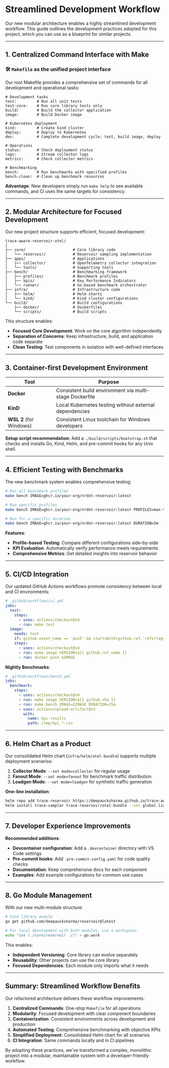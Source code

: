 # Streamlined Development Workflow

Our new modular architecture enables a highly streamlined development workflow. This guide outlines the development practices adopted for this project, which you can use as a blueprint for similar projects.

---

## 1. Centralized Command Interface with Make

### 🛠 `Makefile` as the unified project interface

Our root Makefile provides a comprehensive set of commands for all development and operational tasks:

```make
# Development tasks
test:         # Run all unit tests
test-core:    # Run core library tests only
build:        # Build the collector application
image:        # Build Docker image

# Kubernetes deployment
kind:         # Create kind cluster
deploy:       # Deploy to Kubernetes
dev:          # Complete development cycle: test, build image, deploy

# Operations
status:       # Check deployment status
logs:         # Stream collector logs
metrics:      # Check collector metrics

# Benchmarking
bench:        # Run benchmarks with specified profiles
bench-clean:  # Clean up benchmark resources
```

**Advantage**: New developers simply run `make help` to see available commands, and CI uses the same targets for consistency.

---

## 2. Modular Architecture for Focused Development

Our new project structure supports efficient, focused development:

```
trace-aware-reservoir-otel/
│
├── core/                     # Core library code
│   └── reservoir/            # Reservoir sampling implementation
├── apps/                     # Applications
│   ├── collector/            # OpenTelemetry collector integration
│   └── tools/                # Supporting tools
├── bench/                    # Benchmarking framework
│   ├── profiles/             # Benchmark profiles
│   ├── kpis/                 # Key Performance Indicators
│   └── runner/               # Go-based benchmark orchestrator
├── infra/                    # Infrastructure code
│   ├── helm/                 # Helm charts
│   └── kind/                 # Kind cluster configurations
└── build/                    # Build configurations
    ├── docker/               # Dockerfiles
    └── scripts/              # Build scripts
```

This structure enables:

- **Focused Core Development**: Work on the core algorithm independently
- **Separation of Concerns**: Keep infrastructure, build, and application code separate
- **Clean Testing**: Test components in isolation with well-defined interfaces

---

## 3. Container-first Development Environment

| Tool | Purpose |
|------|---------|
| **Docker** | Consistent build environment via multi-stage Dockerfile |
| **KinD** | Local Kubernetes testing without external dependencies |
| **WSL 2** (for Windows) | Consistent Linux toolchain for Windows developers |

**Setup script recommendation**: Add a `./build/scripts/bootstrap.sh` that checks and installs Go, Kind, Helm, and pre-commit hooks for any Unix shell.

---

## 4. Efficient Testing with Benchmarks

The new benchmark system enables comprehensive testing:

```bash
# Run all benchmark profiles
make bench IMAGE=ghcr.io/your-org/nrdot-reservoir:latest

# Run specific profiles
make bench IMAGE=ghcr.io/your-org/nrdot-reservoir:latest PROFILES=max-throughput-traces

# Run for a specific duration
make bench IMAGE=ghcr.io/your-org/nrdot-reservoir:latest DURATION=5m
```

**Features**:
- **Profile-based Testing**: Compare different configurations side-by-side
- **KPI Evaluation**: Automatically verify performance meets requirements
- **Comprehensive Metrics**: Get detailed insights into reservoir behavior

---

## 5. CI/CD Integration

Our updated GitHub Actions workflows promote consistency between local and CI environments:

```yaml
# .github/workflows/ci.yml
jobs:
  test:
    steps:
      - uses: actions/checkout@v4
      - run: make test
  image:
    needs: test
    if: github.event_name == 'push' && startsWith(github.ref,'refs/tags/')
    steps:
      - uses: actions/checkout@v4
      - run: make image VERSION=${{ github.ref_name }}
      - run: docker push $IMAGE
```

**Nightly Benchmarks**:
```yaml
# .github/workflows/bench.yml
jobs:
  benchmark:
    steps:
      - uses: actions/checkout@v4
      - run: make image VERSION=${{ github.sha }}
      - run: make bench IMAGE=$IMAGE DURATION=15m
      - uses: actions/upload-artifact@v3
        with:
          name: kpi-results
          path: /tmp/kpi_*.csv
```

---

## 6. Helm Chart as a Product

Our consolidated Helm chart (`infra/helm/otel-bundle`) supports multiple deployment scenarios:

1. **Collector Mode**: `--set mode=collector` for regular usage
2. **Fanout Mode**: `--set mode=fanout` for benchmark traffic distribution
3. **Loadgen Mode**: `--set mode=loadgen` for synthetic traffic generation

**One-line installation**:
```bash
helm repo add trace-reservoir https://deepaucksharma.github.io/trace-aware-reservoir-otel/charts
helm install trace-sampler trace-reservoir/otel-bundle --set global.licenseKey="your-key-here"
```

---

## 7. Developer Experience Improvements

**Recommended additions**:

- **Devcontainer configuration**: Add a `.devcontainer` directory with VS Code settings
- **Pre-commit hooks**: Add `.pre-commit-config.yaml` for code quality checks
- **Documentation**: Keep comprehensive docs for each component
- **Examples**: Add example configurations for common use cases

---

## 8. Go Module Management

With our new multi-module structure:

```bash
# Core library module
go get github.com/deepaucksharma/reservoir@latest

# For local development with both modules, use a workspace:
echo "use (./core/reservoir ./)" > go.work
```

This enables:
- **Independent Versioning**: Core library can evolve separately
- **Reusability**: Other projects can use the core library
- **Focused Dependencies**: Each module only imports what it needs

---

## Summary: Streamlined Workflow Benefits

Our refactored architecture delivers these workflow improvements:

1. **Centralized Commands**: One-stop `Makefile` for all operations
2. **Modularity**: Focused development with clear component boundaries
3. **Containerization**: Consistent environments across development and production
4. **Automated Testing**: Comprehensive benchmarking with objective KPIs
5. **Simplified Deployment**: Consolidated Helm chart for all scenarios
6. **CI Integration**: Same commands locally and in CI pipelines

By adopting these practices, we've transformed a complex, monolithic project into a modular, maintainable system with a developer-friendly workflow.

